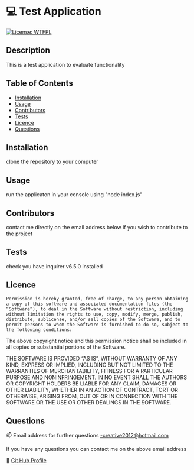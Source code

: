 # 💻 Test Application
  [![License: WTFPL](https://img.shields.io/badge/License-MIT-yellow.svg)](https://opensource.org/licenses/MIT)

  ## Description
  This is a test application to evaluate functionality

   ## Table of Contents  
  * [Installation](#installation) 
  * [Usage](#usage)  
  * [Contributors](#contributors) 
  * [Tests](#tests)  
  * [Licence](#licence)  
  * [Questions](#questions) 

  ## Installation

  clone the repository to your computer

  ## Usage

  run the applicaton in your console using "node index.js"

  ## Contributors

  contact me directly on the email address below if you wish to contribute to the project

  ## Tests

  check you have inquirer v6.5.0 installed

  ## Licence

  
    Permission is hereby granted, free of charge, to any person obtaining a copy of this software and associated documentation files (the “Software”), to deal in the Software without restriction, including without limitation the rights to use, copy, modify, merge, publish, distribute, sublicense, and/or sell copies of the Software, and to permit persons to whom the Software is furnished to do so, subject to the following conditions:

The above copyright notice and this permission notice shall be included in all copies or substantial portions of the Software.

THE SOFTWARE IS PROVIDED “AS IS”, WITHOUT WARRANTY OF ANY KIND, EXPRESS OR IMPLIED, INCLUDING BUT NOT LIMITED TO THE WARRANTIES OF MERCHANTABILITY, FITNESS FOR A PARTICULAR PURPOSE AND NONINFRINGEMENT. IN NO EVENT SHALL THE AUTHORS OR COPYRIGHT HOLDERS BE LIABLE FOR ANY CLAIM, DAMAGES OR OTHER LIABILITY, WHETHER IN AN ACTION OF CONTRACT, TORT OR OTHERWISE, ARISING FROM, OUT OF OR IN CONNECTION WITH THE SOFTWARE OR THE USE OR OTHER DEALINGS IN THE SOFTWARE.

  ## Questions

  📫 Email address for further questions -creative2012@hotmail.com

  If you have any questions you can contact me on the above email address

  🔗 [Git Hub Profile](https://github.com/creative2012)


